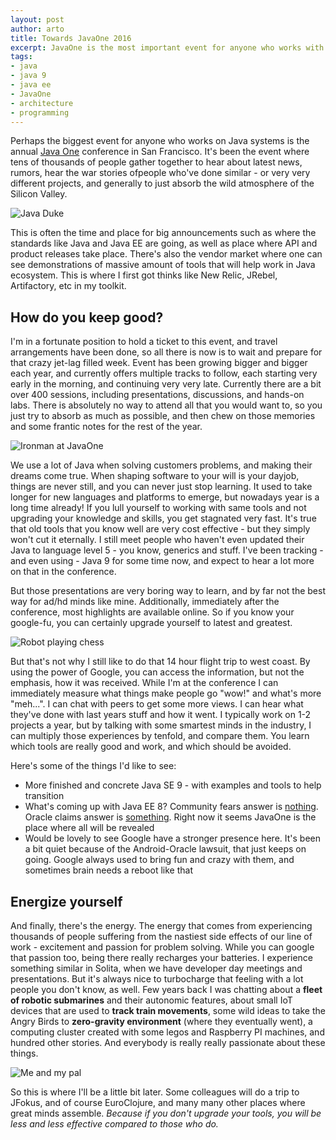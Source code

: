 ```yaml
---
layout: post
author: arto
title: Towards JavaOne 2016
excerpt: JavaOne is the most important event for anyone who works with Java. This article tries to deliver some impressions why.
tags:
- java
- java 9
- java ee
- JavaOne
- architecture
- programming
---
```


Perhaps the biggest event for anyone who works on Java systems is the annual [Java One](https://www.oracle.com/javaone/)  conference in San Francisco. It's been the event where tens of thousands of people gather together to hear about latest news, rumors, hear the war stories ofpeople who've done similar - or very very different projects, and generally to just absorb the wild atmosphere of the Silicon Valley.

![Java Duke](/img/towards-javaone/dukewithhelmet.png)

This is often the time and place for big announcements such as where the standards like Java and Java EE are going, as well as place where API and product releases take place. There's also the vendor market where one can see demonstrations of massive amount of tools that will help work in Java ecosystem. This is where I first got thinks like New Relic, JRebel, Artifactory, etc in my toolkit.

## How do you keep good?

I'm in a fortunate position to hold a ticket to this event, and travel arrangements have been done, so all there is now is to wait and prepare for that crazy jet-lag filled week. Event has been growing bigger and bigger each year, and currently offers multiple tracks to follow, each starting very early in the morning, and continuing very very late. Currently there are a bit over 400 sessions, including presentations, discussions, and hands-on labs. There is absolutely no way to attend all that you would want to, so you just try to absorb as much as possible, and then chew on those memories and some frantic notes for the rest of the year.

![Ironman at JavaOne](/img/towards-javaone/ironman.jpg)

We use a lot of Java when solving customers problems, and making their dreams come true. When shaping software to your will is your dayjob, things are never still, and you can never just stop learning. It used to take longer for new languages and platforms to emerge, but nowadays year is a long time already! If you lull yourself to working with same tools and not upgrading your knowledge and skills, you get stagnated very fast. It's true that old tools that you know well are very cost effective - but they simply won't cut it eternally. I still meet people who haven't even updated their Java to language level 5 - you know, generics and stuff. I've been tracking - and even using - Java 9 for some time now, and expect to hear a lot more on that in the conference.

But those presentations are very boring way to learn, and by far not the best way for ad/hd minds like mine. Additionally, immediately after the conference, most highlights are available online. So if you know your google-fu, you can certainly upgrade yourself to latest and greatest.

![Robot playing chess](/img/towards-javaone/chessrobot.jpg)

But that's not why I still like to do that 14 hour flight trip to west coast. By using the power of Google, you can access the information, but not the emphasis, how it was received. While I'm at the conference I can immediately measure what things make people go "wow!" and what's more "meh...". I can chat with peers to get some more views. I can hear what they've done with last years stuff and how it went. I typically work on 1-2 projects a year, but by talking with some smartest minds in the industry, I can multiply those experiences by tenfold, and compare them. You learn which tools are really good and work, and which should be avoided. 

Here's some of the things I'd like to see:

- More finished and concrete Java SE 9 - with examples and tools to help transition
- What's coming up with Java EE 8? Community fears answer is [nothing](https://javaee-guardians.io/lack-of-java-ee-8-progress/). Oracle claims answer is [something](http://www.theregister.co.uk/2016/07/07/oracle_java_ee_8/). Right now it seems JavaOne is the place where all will be revealed
- Would be lovely to see Google have a stronger presence here. It's been a bit quiet because of the Android-Oracle lawsuit, that just keeps on going. Google always used to bring fun and crazy with them, and sometimes brain needs a reboot like that


## Energize yourself

And finally, there's the energy. The energy that comes from experiencing  thousands of people suffering from the nastiest side effects of our line of work - excitement and passion for problem solving. While you can google that passion too, being there really recharges your batteries. I experience something similar in Solita, when we have developer day meetings and presentations. But it's always nice to turbocharge that feeling with a lot people you don't know, as well. Few years back I was chatting about a **fleet of robotic submarines** and their autonomic features, about small IoT devices that are used to **track train movements**, some wild ideas to take the Angry Birds to **zero-gravity environment** (where they eventually went), a computing cluster created with some legos and Raspberry PI machines, and hundred other stories. And everybody is really really passionate about these things.

![Me and my pal](/img/towards-javaone/theduke.jpg)

So this is where I'll be a little bit later. Some colleagues will do a trip to JFokus, and of course EuroClojure, and many many other places where great minds assemble. *Because if you don't upgrade your tools, you will be less and less effective compared to those who do.*








